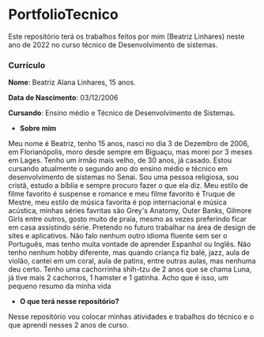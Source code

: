 # PortfolioTecnico
Este repositório terá os trabalhos feitos por mim (Beatriz Linhares) neste ano de 2022 no curso técnico de Desenvolvimento de sistemas.

### Currículo
**Nome**: Beatriz Alana Linhares, 15 anos.

**Data de Nascimento**: 03/12/2006

**Cursando**: Ensino médio e Técnico de Desenvolvimento de Sistemas.

* **Sobre mim** 

Meu nome é Beatriz, tenho 15 anos, nasci no dia 3 de Dezembro de 2006, em Florianópolis, moro desde sempre em Biguaçu, mas morei por 3 meses em Lages. Tenho um irmão mais velho, de 30 anos, já casado.
Estou cursando atualmente o segundo ano do ensino médio e técnico em desenvolvimento de sistemas no Senai.
Sou uma pessoa religiosa, sou cristã, estudo a bíblia e sempre procuro fazer o que ela diz.
Meu estilo de filme favorito é suspense e romance e meu filme favorito é Truque de Mestre, meu estilo de música favorita é pop internacional e música acústica, minhas séries favritas são Grey's Anatomy, Outer Banks, Gilmore Girls entre outros, gosto muito de praia, mesmo as vezes preferindo ficar em casa assistindo série.
Pretendo no futuro trabalhar na área de design de sites e aplicativos.
Não falo nenhum outro idioma fluente sem ser o Português, mas tenho muita vontade de aprender Espanhol ou Inglês.
Não tenho nenhum hobby diferente, mas quando criança fiz balé, jazz, aula de violão, cantei em um coral, aula de patins, entre outras aulas, mas nenhuma deu certo. 
Tenho uma cachorrinha shih-tzu de 2 anos que se chama Luna, já tive mais 2 cachorros, 1 hamster e 1 gatinha.
Acho que é isso, um pequeno resumo da minha vida

* **O que terá nesse repositório?**

Nesse repositório vou colocar minhas atividades e trabalhos do técnico e o que aprendi nesses 2 anos de curso.
